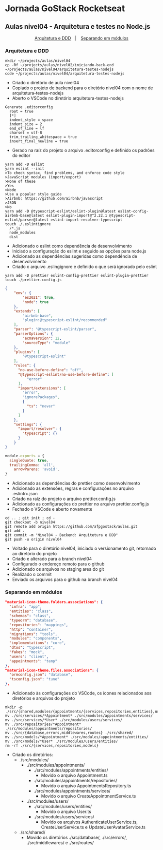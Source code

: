 # Jornada GoStack Rocketseat

## Aulas nivel04 - Arquitetura e testes no Node.js

<p align="center">
  <a href="#arquitetura-e-ddd">Arquitetura e DDD</a>&nbsp;&nbsp;&nbsp;|&nbsp;&nbsp;&nbsp;
  <a href="#separando-em-modulos">Separando em módulos</a>
</p>

### Arquitetura e DDD

```shell
mkdir ~/projects/aulas/nivel04
cp -Rf ~/projects/aulas/nivel02/iniciando-back-end ~/projects/aulas/nivel04/arquitetura-testes-nodejs
code ~/projects/aulas/nivel04/arquitetura-testes-nodejs
```

- Criado o diretório de aula nivel04
- Copiado o projeto de backend para o diretório nivel04 com o nome de arquitetura-testes-nodejs
- Aberto o VSCode no diretório arquitetura-testes-nodejs

```vscode
Generate .editorconfig
  root = true
  [*]
  indent_style = space
  indent_size = 2
  end_of_line = lf
  charset = utf-8
  trim_trailing_whitespace = true
  insert_final_newline = true
```

- Gerado na raíz do projeto o arquivo .editorconfig e definido os padrões do editor

```shell
yarn add -D eslint
yarn eslint --init
>To check syntax, find problems, and enforce code style
>JavaScript modules (import/export)
>None of these
>Yes
>Node
>Use a popular style guide
>Airbnb: https://github.com/airbnb/javascript
>JSON
>No
yarn add -D @typescript-eslint/eslint-plugin@latest eslint-config-airbnb-base@latest eslint-plugin-import@^2.22.1 @typescript-eslint/parser@latest eslint-import-resolver-typescript
touch ./.eslintignore
  /*.js
  node_modules
  dist
```

- Adicionado o eslint como dependência de desenvolvimento
- Iniciado a configuração do eslint e seguido as opções para node.js
- Adicionado as dependências sugeridas como dependência de desenvolvimento
- Criado o arquivo .eslingignore e definido o que será ignorado pelo eslint

```shell
yarn add -D prettier eslint-config-prettier eslint-plugin-prettier
touch ./prettier.config.js
```

```JSON
{
    "env": {
        "es2021": true,
        "node": true
    },
    "extends": [
        "airbnb-base",
        "plugin:@typescript-eslint/recommended"
    ],
    "parser": "@typescript-eslint/parser",
    "parserOptions": {
        "ecmaVersion": 12,
        "sourceType": "module"
    },
    "plugins": [
        "@typescript-eslint"
    ],
    "rules": {
      "no-use-before-define": "off",
      "@typescript-eslint/no-use-before-define": [
	      "error"
      ],
      "import/extensions": [
        "error",
        "ignorePackages",
        {
          "ts": "never"
        }
      ]
    },
    "settings": {
      "import/resolver": {
        "typescript": {}
      }
    }
}
```

```js
module.exports = {
  singleQuote: true,
  trailingComma: 'all',
	arrowParens: 'avoid',
}
```

- Adicionado as dependências do prettier como desenvolvimento
- Adicionado as extensões, regras e configurações no arquivo .eslintrc.json
- Criado na raíz do projeto o arquivo prettier.config.js
- Adicionado as configurações do prettier no arquivo prettier.config.js
- Fechado o VSCode e aberto novamente

```shell
cd .. ; git init ; cd -
git checkout -b nivel04
git remote add origin https://github.com/afpgostack/aulas.git
git add .
git commit -m "Nivel04 - Backend: Arquitetura e DDD"
git push -u origin nivel04
```

- Voltado para o diretório nivel04, iniciado o versionamento git, retornado ao diretório do projeto
- Criado e alterado para a branch nivel04
- Configurado o endereço remoto para o github
- Adicionado os arquivos no staging area do git
- Realizado o commit
- Enviado os arquivos para o github na branch nivel04

### Separando em módulos

```json
"material-icon-theme.folders.associations": {
  "infra": "app",
  "entities": "class",
  "schemas": "class",
  "typeorm": "database",
  "repositories": "mappings",
  "http": "container",
  "migrations": "tools",
  "modules": "components",
  "implementations": "core",
  "dtos": "typescript",
  "fakes": "mock",
  "users": "client",
  "appointments": "temp"
},
"material-icon-theme.files.associations": {
  "ormconfig.json": "database",
  "tsconfig.json": "tune"
},
```

- Adicionado às configurações do VSCode, os ícones relacionados aos diretórios e arquivos do projeto

```shell
mkdir -p ./src/{shared,modules/{appointments/{services,repositories,entities},users/{services,entities}}}
mv ./src/services/*Appointment* ./src/modules/appointments/services/
mv ./src/services/*User* ./src/modules/users/services/
mv ./src/repositories/*Appointment* ./src/modules/appointments/repositories/
mv ./src/{database,errors,middlewares,routes} ./src/shared/
mv ./src/models/*Appointment* ./src/modules/appointments/entities/
mv ./src/models/*User* ./src/modules/users/entities/
rm -rf ./src/{services,repositories,models}
```

- Criado os diretórios:
  - ./src/modules/
    - ./src/modules/appointments/
      - ./src/modules/appointments/entities/
        - Movido o arquivo Appointment.ts
      - ./src/modules/appointments/repositories/
        - Movido o arquivo AppointmentsRepository.ts
      - ./src/modules/appointments/services/
        - Movido o arquivo CreateAppointmentService.ts
    - ./src/modules/users/
      - ./src/modules/users/entities/
        - Movido o arquivo User.ts
      - ./src/modules/users/services/
        - Movido os arquivos AuthenticateUserService.ts, CreateUserService.ts e UpdateUserAvatarService.ts
  - ./src/shared/
    - Movido os diretórios ./src/database/, ./src/errors/, ./src/middlewares/ e ./src/routes/
